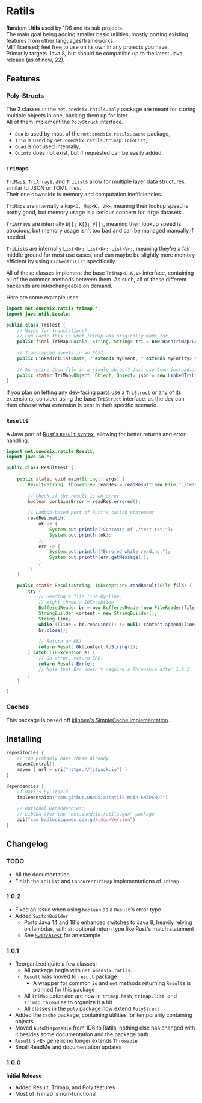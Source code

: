 # Ratils

**Ra**ndom U**tils** used by 1D6 and its sub projects.\
The main goal being adding smaller basic utilities, mostly porting existing features from other languages/frameworks.\
MIT licensed; feel free to use on its own in any projects you have.\
Primarily targets Java 8, but should be compatible up to the latest Java release (as of now, 22).

## Features

### Poly-Structs

The 2 classes in the `net.onedsix.ratils.poly` package are meant for storing multiple objects in one, packing them up for later.\
All of them implement the `PolyStruct` interface.

* `Duo` is used by most of the `net.onedsix.ratils.cache` package,
* `Trio` is used by `net.onedsix.ratils.trimap.TrioList`,
* `Quad` is not used internally,
* `Quinto` does not exist, but if requested can be easily added.

### `TriMap`s

`TriMap`s, `TriArray`s, and `TriList`s allow for multiple layer data structures, similar to JSON or TOML files.\
Their one downside is memory and computation inefficiencies.

`TriMap`s are internally a `Map<D, Map<K, V>>`, meaning their lookup speed is pretty good, but memory usage is a serious
concern for large datasets.

`TriArray`s are internally `D[]; K[]; V[];`, meaning their lookup speed is atrocious, but memory usage isn't too bad and
can be managed manually if needed.

`TriList`s are internally `List<D>; List<K>; List<V>;`, meaning they're a fair middle ground for most use cases, and can
maybe be slightly more memory efficient by using `LinkedTriList` specifically.

All of these classes implement the base `TriMap<D,K,V>` interface, containing all of the common methods between them.
As such, all of these different backends are interchangeable on demand.

Here are some example uses:
```java
import net.onedsix.ratils.trimap.*;
import java.util.Locale;

public class TriTest {
    // Maybe for translations?
    // Fun Fact: this is what TriMap was originally made for
    public final TriMap<Locale, String, String> tri = new HashTriMap(Locale.getDefault());
    
    // Timestamped events in an ECS?
    public LinkedTriList<Date, ? extends MyEvent, ? extends MyEntity> timestamped = null;
    
    // An entire Json file in a single object? Just use Gson instead...
    public static TriMap<Object, Object, Object> json = new LinkedTriList(null);
}
```

If you plan on letting any dev-facing parts use a `TriStruct` or any of its extensions, consider using the base
`TriStruct` interface, as the dev can then choose what extension is best in their specific scenario.

### `Result`s

A Java port of [Rust's `Result` syntax](https://doc.rust-lang.org/std/result/enum.Result.html), allowing for better returns and error handling.

```java
import net.onedsix.ratils.Result;
import java.io.*;

public class ResultTest {
    
    public static void main(String[] args) {
        Result<String, Throwable> readRes = readResult(new File("./test.txt"));
        
        // Check if the result is an error
        boolean containsError = readRes.errored();
        
        // Lambda-based port of Rust's switch statement
        readRes.match(
            ok -> {
                System.out.println("Contents of ./test.txt:");
                System.out.println(ok);
            },
            err -> {
                System.out.println("Errored while reading:");
                System.out.println(err.getMessage());
            }
        );
    }
    
    public static Result<String, IOException> readResult(File file) {
        try {
            // Reading a file line-by-line,
            // might throw a IOException
            BufferedReader br = new BufferedReader(new FileReader(file));
            StringBuilder content = new StringBuilder();
            String line;
            while ((line = br.readLine()) != null) content.append(line).append("\n");
            br.close();
            
            // Return an OK!
            return Result.Ok(content.toString());
        } catch (IOException e) {
            // On error, return ERR!
            return Result.Err(e);
            // Note that Err doesn't require a Throwable after 1.0.1
        }
    }

}
```

### Caches

This package is based off [klinbee's SimpleCache implementation](https://github.com/klinbee/Bad-Apple-World-Preset/blob/main/common/src/main/java/com/klinbee/badapple/SimpleCache.java).



## Installing

```kotlin
repositories {
    // You probably have these already
    mavenCentral()
    maven { url = uri("https://jitpack.io") }
}

dependencies {
    // Ratils by itself
    implementaion("com.github.OneDSix:ratils:main-SNAPSHOT")
    
    // Optional Dependencies:
    // LibGDX (for the "net.onedsix.ratils.gdx" package
    api("com.badlogicgames.gdx:gdx:$gdxVersion")
}
```

## Changelog

### TODO

* All the documentation
* Finish the `TriList` and `ConcurentTriMap` implementations of `TriMap`

### 1.0.2

* Fixed an issue when using `boolean` as a `Result`'s error type
* Added `SwitchBuilder`
  * Ports Java 14 and 18's enhanced switches to Java 8, heavily relying on lambdas, with an optional return type like Rust's match statement
  * See [`SwitchTest`](./src/test/java/net/onedsix/ratils/tests/SwitchTest.java) for an example

### 1.0.1

* Reorganized quite a few classes:
  * All package begin with `net.onedsix.ratils`.
  * `Result` was moved to `result` package
    * A wrapper for common `io` and `net` methods returning `Result`s is planned for this package
  * All `TriMap` extension are now in `trimap.hash`, `trimap.list`, and `trimap.thread` as to organize it a bit
  * All classes in the `poly` package now extend `PolyStruct`
* Added the `cache` package, containing utilities for temporarily containing objects
* Moved `AutoDisposable` from 1D6 to Ratils, nothing else has changed with it besides some documentation and the package path
* `Result`'s `<E>` generic no longer extends `Throwable`
* Small ReadMe and documentation updates

### 1.0.0

**Initial Release**

* Added Result, Trimap, and Poly features
* Most of Trimap is non-functional